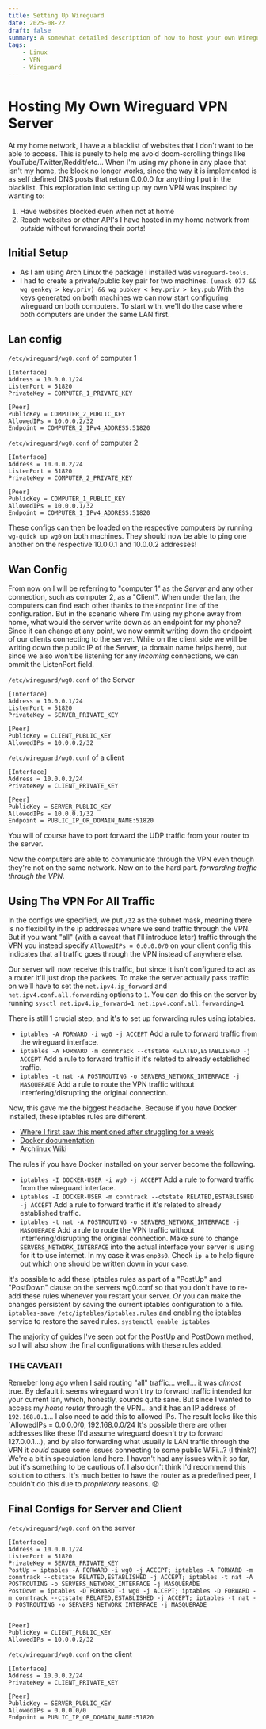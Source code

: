 ```yaml
---
title: Setting Up Wireguard
date: 2025-08-22
draft: false
summary: A somewhat detailed description of how to host your own Wireguard VPN server. As well as some basic wireguard configs.
tags:
    - Linux
    - VPN
    - Wireguard
---
```

# Hosting My Own Wireguard VPN Server
At my home network, I have a a blacklist of websites that I don't want to be able to access. This is purely to help me avoid doom-scrolling things like YouTube/Twitter/Reddit/etc... When I'm using my phone in any place that isn't my home, the block no longer works, since the way it is implemented is as self defined DNS posts that return 0.0.0.0 for anything I put in the blacklist. This exploration into setting up my own VPN was inspired by wanting to:
1. Have websites blocked even when not at home
2. Reach websites or other API's I have hosted in my home network from *outside* without forwarding their ports!

## Initial Setup
- As I am using Arch Linux the package I installed was `wireguard-tools`.
- I had to create a private/public key pair for two machines. `(umask 077 && wg genkey > key.priv) && wg pubkey < key.priv > key.pub`
With the keys generated on both machines we can now start configuring wireguard on both computers. To start with, we'll do the case where both computers are under the same LAN first.

## Lan config
`/etc/wireguard/wg0.conf` of computer 1
```
[Interface]
Address = 10.0.0.1/24
ListenPort = 51820
PrivateKey = COMPUTER_1_PRIVATE_KEY

[Peer]
PublicKey = COMPUTER_2_PUBLIC_KEY
AllowedIPs = 10.0.0.2/32
Endpoint = COMPUTER_2_IPv4_ADDRESS:51820
```

`/etc/wireguard/wg0.conf` of computer 2
```
[Interface]
Address = 10.0.0.2/24
ListenPort = 51820
PrivateKey = COMPUTER_2_PRIVATE_KEY

[Peer]
PublicKey = COMPUTER_1_PUBLIC_KEY
AllowedIPs = 10.0.0.1/32
Endpoint = COMPUTER_1_IPv4_ADDRESS:51820
```

These configs can then be loaded on the respective computers by running `wg-quick up wg0` on both machines.
They should now be able to ping one another on the respective 10.0.0.1 and 10.0.0.2 addresses!

## Wan Config
From now on I will be referring to "computer 1" as the *Server* and any other connection, such as computer 2, as a "Client".
When under the lan, the computers can find each other thanks to the `Endpoint` line of the configuration. But in the scenario where I'm using my phone away from home, what would the server write down as an endpoint for my phone? Since it can change at any point, we now ommit writing down the endpoint of our clients connecting to the server.
While on the client side we will be writing down the public IP of the Server, (a domain name helps here), but since we also won't be listening for any *incoming* connections, we can ommit the ListenPort field.

`/etc/wireguard/wg0.conf` of the Server
```
[Interface]
Address = 10.0.0.1/24
ListenPort = 51820
PrivateKey = SERVER_PRIVATE_KEY

[Peer]
PublicKey = CLIENT_PUBLIC_KEY
AllowedIPs = 10.0.0.2/32
```

`/etc/wireguard/wg0.conf` of a client
```
[Interface]
Address = 10.0.0.2/24
PrivateKey = CLIENT_PRIVATE_KEY

[Peer]
PublicKey = SERVER_PUBLIC_KEY
AllowedIPs = 10.0.0.1/32
Endpoint = PUBLIC_IP_OR_DOMAIN_NAME:51820
```
You will of course have to port forward the UDP traffic from your router to the server.

Now the computers are able to communicate through the VPN even though they're not on the same network. Now on to the hard part. *forwarding traffic through the VPN*.

## Using The VPN For All Traffic
In the configs we specified, we put `/32` as the subnet mask, meaning there is no flexibility in the ip addresses where we send traffic through the VPN. But if you want "all" (with a caveat that I'll introduce later) traffic through the VPN you instead specify `AllowedIPs = 0.0.0.0/0` on your client config this indicates that all traffic goes through the VPN instead of anywhere else.

Our server will now receive this traffic, but since it isn't configured to act as a router it'll just drop the packets. To make the server actually pass traffic on we'll have to set the `net.ipv4.ip_forward` and `net.ipv4.conf.all.forwarding` options to `1`. You can do this on the server by running `sysctl net.ipv4.ip_forward=1 net.ipv4.conf.all.forwarding=1`

There is still 1 crucial step, and it's to set up forwarding rules using iptables.
- `iptables -A FORWARD -i wg0 -j ACCEPT` Add a rule to forward traffic from the wireguard interface.
- `iptables -A FORWARD -m conntrack --ctstate RELATED,ESTABLISHED -j ACCEPT` Add a rule to forward traffic if it's related to already established traffic.
- `iptables -t nat -A POSTROUTING -o SERVERS_NETWORK_INTERFACE -j MASQUERADE` Add a rule to route the VPN traffic without interfering/disrupting the original connection.

Now, this gave me the biggest headache. Because if you have Docker installed, these iptables rules are different. 

- [Where I first saw this mentioned after struggling for a week](https://gist.github.com/nealfennimore/92d571db63404e7ddfba660646ceaf0d?permalink_comment_id=4336598#gistcomment-4336598)
- [Docker documentation](https://docs.docker.com/engine/network/packet-filtering-firewalls/#docker-on-a-router)
- [Archlinux Wiki](https://wiki.archlinux.org/title/Internet_sharing#Enable_NAT)

The rules if you have Docker installed on your server become the following.
- `iptables -I DOCKER-USER -i wg0 -j ACCEPT` Add a rule to forward traffic from the wireguard interface.
- `iptables -I DOCKER-USER -m conntrack --ctstate RELATED,ESTABLISHED -j ACCEPT` Add a rule to forward traffic if it's related to already established traffic.
- `iptables -t nat -A POSTROUTING -o SERVERS_NETWORK_INTERFACE -j MASQUERADE` Add a rule to route the VPN traffic without interfering/disrupting the original connection.
Make sure to change `SERVERS_NETWORK_INTERFACE` into the actual interface your server is using for it to use internet. In my case it was `enp3s0`. Check `ip a` to help figure out which one should be written down in your case.

It's possible to add these iptables rules as part of a "PostUp" and "PostDown" clause on the servers wg0.conf so that you don't have to re-add these rules whenever you restart your server. *Or* you can make the changes persistent by saving the current iptables configuration to a file. `iptables-save /etc/iptables/iptables.rules` and enabling the iptables service to restore the saved rules. `systemctl enable iptables`

The majority of guides I've seen opt for the PostUp and PostDown method, so I will also show the final configurations with these rules added.

### THE CAVEAT!
Remeber long ago when I said routing "all" traffic... well... it was *almost* true. By default it seems wireguard won't try to forward traffic intended for your current lan, which, honestly, sounds quite sane. But since I wanted to access my *home router* through the VPN... and it has an IP address of `192.168.0.1`... I also need to add this to allowed IPs. The result looks like this `AllowedIPs = 0.0.0.0/0, 192.168.0.0/24
It's possible there are other addresses like these (I'd assume wireguard doesn't try to forward 127.0.0.1...), and by also forwarding what usually is LAN traffic through the VPN it *could* cause some issues connecting to some public WiFi...? (I think?) We're a bit in speculation land here. I haven't had any issues with it so far, but it's something to be cautious of. I also don't think I'd recommend this solution to others. It's much better to have the router as a predefined peer, I couldn't do this due to _proprietary_ reasons. 😞

## Final Configs for Server and Client
`/etc/wireguard/wg0.conf` on the server
```
[Interface]
Address = 10.0.0.1/24
ListenPort = 51820
PrivateKey = SERVER_PRIVATE_KEY
PostUp = iptables -A FORWARD -i wg0 -j ACCEPT; iptables -A FORWARD -m conntrack --ctstate RELATED,ESTABLISHED -j ACCEPT; iptables -t nat -A POSTROUTING -o SERVERS_NETWORK_INTERFACE -j MASQUERADE
PostDown = iptables -D FORWARD -i wg0 -j ACCEPT; iptables -D FORWARD -m conntrack --ctstate RELATED,ESTABLISHED -j ACCEPT; iptables -t nat -D POSTROUTING -o SERVERS_NETWORK_INTERFACE -j MASQUERADE


[Peer]
PublicKey = CLIENT_PUBLIC_KEY
AllowedIPs = 10.0.0.2/32
```

`/etc/wireguard/wg0.conf` on the client
```
[Interface]
Address = 10.0.0.2/24
PrivateKey = CLIENT_PRIVATE_KEY

[Peer]
PublicKey = SERVER_PUBLIC_KEY
AllowedIPs = 0.0.0.0/0
Endpoint = PUBLIC_IP_OR_DOMAIN_NAME:51820
```
